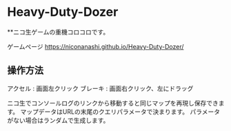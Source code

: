 # Heavy-Duty-Dozer

**ニコ生ゲームの重機コロコロです。

ゲームページ
https://niconanashi.github.io/Heavy-Duty-Dozer/

## 操作方法

アクセル : 画面左クリック
ブレーキ : 画面右クリック、左にドラッグ


ニコ生でコンソールログのリンクから移動すると同じマップを再現し保存できます。
マップデータはURLの末尾のクエリパラメータで決まります。
パラメータがない場合はランダムで生成します。
